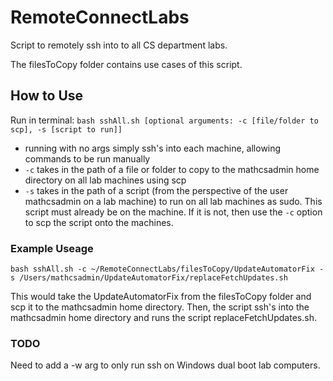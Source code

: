 # RemoteConnectLabs
Script to remotely ssh into to all CS department labs.

The filesToCopy folder contains use cases of this script.

## How to Use
Run in terminal: `bash sshAll.sh [optional arguments: -c [file/folder to scp], -s [script to run]]`
- running with no args simply ssh's into each machine, allowing commands to be run manually
- `-c` takes in the path of a file or folder to copy to the mathcsadmin home directory on all lab machines using scp
- `-s` takes in the path of a script (from the perspective of the user mathcsadmin on a lab machine) to run on all lab machines as sudo. This script must already be on the machine. If it is not, then use the `-c` option to scp the script onto the machines.

### Example Useage
`bash sshAll.sh -c ~/RemoteConnectLabs/filesToCopy/UpdateAutomatorFix -s /Users/mathcsadmin/UpdateAutomatorFix/replaceFetchUpdates.sh`

This would take the UpdateAutomatorFix from the filesToCopy folder and scp it to the mathcsadmin home directory. Then, the script ssh's into the mathcsadmin home directory and runs the script replaceFetchUpdates.sh.

### TODO
Need to add a -w arg to only run ssh on Windows dual boot lab computers.
